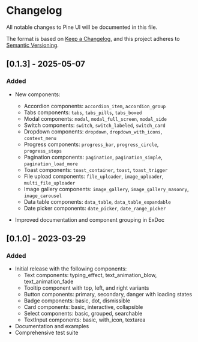 # Changelog

All notable changes to Pine UI will be documented in this file.

The format is based on [Keep a Changelog](https://keepachangelog.com/en/1.0.0/),
and this project adheres to [Semantic Versioning](https://semver.org/spec/v2.0.0.html).

## [0.1.3] - 2025-05-07

### Added

- New components:
  - Accordion components: `accordion_item`, `accordion_group`
  - Tabs components: `tabs`, `tabs_pills`, `tabs_boxed`
  - Modal components: `modal`, `modal_full_screen`, `modal_side`
  - Switch components: `switch`, `switch_labeled`, `switch_card`
  - Dropdown components: `dropdown`, `dropdown_with_icons`, `context_menu`
  - Progress components: `progress_bar`, `progress_circle`, `progress_steps`
  - Pagination components: `pagination`, `pagination_simple`, `pagination_load_more`
  - Toast components: `toast_container`, `toast`, `toast_trigger`
  - File upload components: `file_uploader`, `image_uploader`, `multi_file_uploader`
  - Image gallery components: `image_gallery`, `image_gallery_masonry`, `image_carousel`
  - Data table components: `data_table`, `data_table_expandable`
  - Date picker components: `date_picker`, `date_range_picker`

- Improved documentation and component grouping in ExDoc

## [0.1.0] - 2023-03-29

### Added

- Initial release with the following components:
  - Text components: typing_effect, text_animation_blow, text_animation_fade
  - Tooltip component with top, left, and right variants
  - Button components: primary, secondary, danger with loading states
  - Badge components: basic, dot, dismissible
  - Card components: basic, interactive, collapsible
  - Select components: basic, grouped, searchable
  - TextInput components: basic, with_icon, textarea
- Documentation and examples
- Comprehensive test suite
